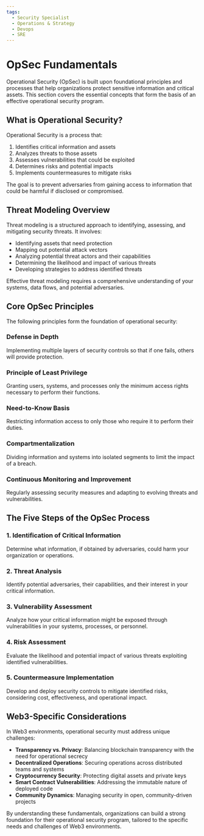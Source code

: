 ```yaml
---
tags:
  - Security Specialist
  - Operations & Strategy
  - Devops
  - SRE
---
```


# OpSec Fundamentals

Operational Security (OpSec) is built upon foundational principles and processes that help organizations protect sensitive information and critical assets. This section covers the essential concepts that form the basis of an effective operational security program.

## What is Operational Security?

Operational Security is a process that:

1. Identifies critical information and assets
2. Analyzes threats to those assets
3. Assesses vulnerabilities that could be exploited
4. Determines risks and potential impacts
5. Implements countermeasures to mitigate risks

The goal is to prevent adversaries from gaining access to information that could be harmful if disclosed or compromised.

## Threat Modeling Overview

Threat modeling is a structured approach to identifying, assessing, and mitigating security threats. It involves:

- Identifying assets that need protection
- Mapping out potential attack vectors
- Analyzing potential threat actors and their capabilities
- Determining the likelihood and impact of various threats
- Developing strategies to address identified threats

Effective threat modeling requires a comprehensive understanding of your systems, data flows, and potential adversaries.

## Core OpSec Principles

The following principles form the foundation of operational security:

### Defense in Depth

Implementing multiple layers of security controls so that if one fails, others will provide protection.

### Principle of Least Privilege

Granting users, systems, and processes only the minimum access rights necessary to perform their functions.

### Need-to-Know Basis

Restricting information access to only those who require it to perform their duties.

### Compartmentalization

Dividing information and systems into isolated segments to limit the impact of a breach.

### Continuous Monitoring and Improvement

Regularly assessing security measures and adapting to evolving threats and vulnerabilities.

## The Five Steps of the OpSec Process

### 1. Identification of Critical Information

Determine what information, if obtained by adversaries, could harm your organization or operations.

### 2. Threat Analysis

Identify potential adversaries, their capabilities, and their interest in your critical information.

### 3. Vulnerability Assessment

Analyze how your critical information might be exposed through vulnerabilities in your systems, processes, or personnel.

### 4. Risk Assessment

Evaluate the likelihood and potential impact of various threats exploiting identified vulnerabilities.

### 5. Countermeasure Implementation

Develop and deploy security controls to mitigate identified risks, considering cost, effectiveness, and operational impact.

## Web3-Specific Considerations

In Web3 environments, operational security must address unique challenges:

- **Transparency vs. Privacy**: Balancing blockchain transparency with the need for operational secrecy
- **Decentralized Operations**: Securing operations across distributed teams and systems
- **Cryptocurrency Security**: Protecting digital assets and private keys
- **Smart Contract Vulnerabilities**: Addressing the immutable nature of deployed code
- **Community Dynamics**: Managing security in open, community-driven projects

By understanding these fundamentals, organizations can build a strong foundation for their operational security program, tailored to the specific needs and challenges of Web3 environments. 